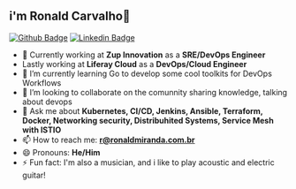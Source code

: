 ## i'm Ronald Carvalho👋

[![Github Badge](https://img.shields.io/badge/-Github-000?style=flat-square&logo=Github&logoColor=white&link=https://github.com/ronaldmiranda)](https://github.com/ronaldmiranda)
[![Linkedin Badge](https://img.shields.io/badge/-LinkedIn-blue?style=flat-square&logo=Linkedin&logoColor=white&link=https://www.linkedin.com/in/rmirandaa/)](https://www.linkedin.com/in/rmirandaa/)

- 🔭 Currently working at **Zup Innovation** as a **SRE/DevOps Engineer**
-    Lastly working at **Liferay Cloud** as a **DevOps/Cloud Engineer**
- 🌱 I’m currently learning Go to develop some cool toolkits for DevOps Workflows
- 👯 I’m looking to collaborate on the comunnity sharing knowledge, talking about devops
- 💬 Ask me about **Kubernetes, CI/CD,  Jenkins, Ansible, Terraform, Docker, Networking security, Distribuhited Systems, Service Mesh with ISTIO**
- 📫 How to reach me: **r@ronaldmiranda.com.br**
- 😄 Pronouns: **He/Him**
- ⚡ Fun fact: I'm also a musician, and i like to play acoustic and electric guitar!
